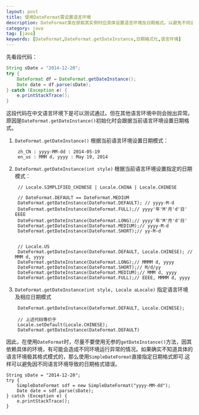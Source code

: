 ```yaml
---
layout: post
title: 使用DateFormat需设置语言环境
description: DateFormat类在获取其实例时应具体设置语言环境及日期格式。以避免不同语言环境发生解析错误的问题出现。
category: java
tag: [java]
keywords: [DateFormat,DateFormat.getDateInstance,日期格式化,语言环境]
---
```


先看段代码：

```java
String sDate = "2014-12-20";
try {
    DateFormat df = DateFormat.getDateInstance();
    Date date = df.parse(sDate);
} catch (Exception e) {
    e.printStackTrace();
}
```

这段代码在中文语言环境下是可以测试通过。但在其他语言环境中则会抛出异常。原因是`DateFormat.getDateInstance()`初始化时会跟据当前语言环境设置日期格式。


1. `DateFormat.getDateInstance()` 根据当前语言环境设置日期模式：

        zh_CN : yyyy-MM-dd : 2014-05-19
        en_us : MMM d, yyyy : May 19, 2014


2. `DateFormat.getDateInstance(int style)` 根据当前语言环境设置指定的日期模式：

        // Locale.SIMPLIFIED_CHINESE | Locale.CHINA | Locale.CHINESE

        // DateFormat.DEFAULT == DateFormat.MEDIUM
        DateFormat.getDateInstance(DateFormat.DEFAULT); // yyyy-M-d
        DateFormat.getDateInstance(DateFormat.FULL);// yyyy'年'M'月'd'日' EEEE
        DateFormat.getDateInstance(DateFormat.LONG);// yyyy'年'M'月'd'日'
        DateFormat.getDateInstance(DateFormat.MEDIUM);// yyyy-M-d
        DateFormat.getDateInstance(DateFormat.SHORT);// yy-M-d


        // Locale.US
        DateFormat.getDateInstance(DateFormat.DEFAULT, Locale.CHINESE); // MMM d, yyyy
        DateFormat.getDateInstance(DateFormat.LONG);// MMMM d, yyyy
        DateFormat.getDateInstance(DateFormat.SHORT);// M/d/yy
        DateFormat.getDateInstance(DateFormat.MEDIUM);// MMM d, yyyy
        DateFormat.getDateInstance(DateFormat.FULL);// EEEE, MMMM d, yyyy


3. `DateFormat.getDateInstance(int style, Locale aLocale)` 指定语言环境及相应日期模式

        DateFormat.getDateInstance(DateFormat.DEFAULT, Locale.CHINESE);

        // 上述代码等价于
        Locale.setDefault(Locale.CHINESE);
        DateFormat.getDateInstance(DateFormat.DEFAULT)


因此，在使用`DateFormat`时，尽量不要使用无参的`getDateInstance()`方法，因其依赖具体的环境，有可能会造成不同环境运行异常的情况。如果确实不知道具体的语言环境极其格式模式的，那么使用`SimpleDateFormat`直接指定日期格式即可.这样可以避免因不同语言环境导致的日期格式错误。

    String sDate = "2014-12-20";
    try {
        SimpleDateFormat sdf = new SimpleDateFormat("yyyy-MM-dd");
        Date date = sdf.parse(sDate);
    } catch (Exception e) {
        e.printStackTrace();
    }
